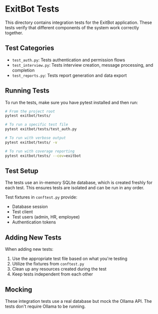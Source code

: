 # ExitBot Tests

This directory contains integration tests for the ExitBot application. These tests verify that different components of the system work correctly together.

## Test Categories

- `test_auth.py`: Tests authentication and permission flows
- `test_interview.py`: Tests interview creation, message processing, and completion
- `test_reports.py`: Tests report generation and data export

## Running Tests

To run the tests, make sure you have pytest installed and then run:

```bash
# From the project root
pytest exitbot/tests/

# To run a specific test file
pytest exitbot/tests/test_auth.py

# To run with verbose output
pytest exitbot/tests/ -v

# To run with coverage reporting
pytest exitbot/tests/ --cov=exitbot
```

## Test Setup

The tests use an in-memory SQLite database, which is created freshly for each test. This ensures tests are isolated and can be run in any order.

Test fixtures in `conftest.py` provide:

- Database session
- Test client
- Test users (admin, HR, employee)
- Authentication tokens

## Adding New Tests

When adding new tests:

1. Use the appropriate test file based on what you're testing
2. Utilize the fixtures from `conftest.py`
3. Clean up any resources created during the test
4. Keep tests independent from each other

## Mocking

These integration tests use a real database but mock the Ollama API. The tests don't require Ollama to be running. 